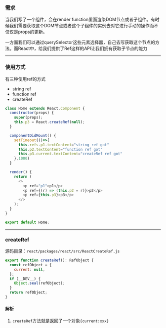 ### 需求

当我们写了一个组件，会在render function里面渲染DOM节点或者子组件。有时候我们需要获取这个DOM节点或者这个子组件的实例去对它进行手动的操作而不仅仅是props的更新。

一方面我们可以通过querySelector这些元素选择器，自己去写获取这个节点的方法。而React中，给我们提供了Ref这样的API让我们拥有获取子节点的能力

---

### 使用方式
有三种使用ref的方式

+ string ref
+ function ref
+ createRef

```javascript
class Home extends React.Component {
  constructor(props) {
    super(props);
    this.p3 = React.createRef(null);
  }

  componentDidMount() {
    setTimeout(()=>{
      this.refs.p1.textContent="string ref got"
      this.p2.textContent="function ref got"
      this.p3.current.textContent="createRef ref got"
    },1000)
  }

  render() {
    return (
      <>
        <p ref="p1">p1</p>
        <p ref={(r) => (this.p2 = r)}>p2</p>
        <p ref={this.p3}>p3</p>
      </>
    );
  }
}

export default Home;
```

---

### createRef
源码目录：<code>react/packages/react/src/ReactCreateRef.js</code>

```javascript
export function createRef(): RefObject {
  const refObject = {
    current: null,
  };
  if (__DEV__) {
    Object.seal(refObject);
  }
  return refObject;
}

```

#### 解析

1. `createRef`方法就是返回了一个对象`{current:xxx}`